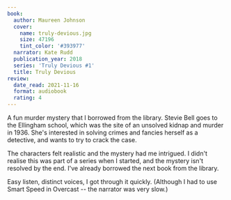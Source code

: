 ```yaml
---
book:
  author: Maureen Johnson
  cover:
    name: truly-devious.jpg
    size: 47196
    tint_color: '#393977'
  narrator: Kate Rudd
  publication_year: 2018
  series: 'Truly Devious #1'
  title: Truly Devious
review:
  date_read: 2021-11-16
  format: audiobook
  rating: 4
---
```


A fun murder mystery that I borrowed from the library.
Stevie Bell goes to the Ellingham school, which was the site of an unsolved kidnap and murder in 1936.
She's interested in solving crimes and fancies herself as a detective, and wants to try to crack the case.

The characters felt realistic and the mystery had me intrigued.
I didn't realise this was part of a series when I started, and the mystery isn't resolved by the end.
I've already borrowed the next book from the library.

Easy listen, distinct voices, I got through it quickly.
(Although I had to use Smart Speed in Overcast -- the narrator was very slow.)